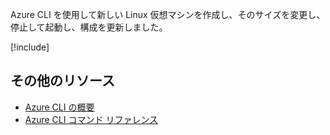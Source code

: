 Azure CLI を使用して新しい Linux 仮想マシンを作成し、そのサイズを変更し、停止して起動し、構成を更新しました。

<!-- Cleanup sandbox -->
[!include[](../../../includes/azure-sandbox-cleanup.md)]

## <a name="additional-resources"></a>その他のリソース

- [Azure CLI の概要](https://docs.microsoft.com/cli/azure/?view=azure-cli-latest)
- [Azure CLI コマンド リファレンス](https://docs.microsoft.com/cli/azure/reference-index?view=azure-cli-latest)
